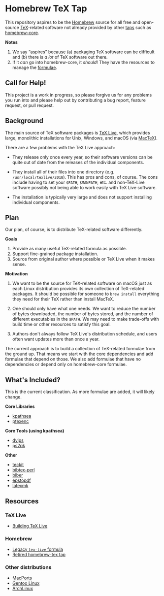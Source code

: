 # Homebrew TeX Tap

This repository aspires to be the [Homebrew] source for all free and open-source
[TeX]-related software not already provided by other [taps] such as
[homebrew-core].

[Homebrew]: https://brew.sh
[TeX]: https://en.wikipedia.org/wiki/TeX
[taps]: https://docs.brew.sh/Taps
[homebrew-core]: https://github.com/Homebrew/homebrew-core

**Notes**

1. We say “aspires” because (a) packaging TeX software can be difficult and (b)
   there is _a lot_ of TeX software out there.
2. If it _can_ go into homebrew-core, it _should_! They have the resources to
   manage the [formulae].

[formulae]: https://formulae.brew.sh/

## Call for Help!

This project is a work in progress, so please forgive us for any problems you
run into and please help out by contributing a bug report, feature request, or
pull request.

## Background

The main source of TeX software packages is [TeX Live], which provides large,
monolithic installations for Unix, Windows, and macOS (via [MacTeX]).

[TeX Live]: https://www.tug.org/texlive/
[MacTeX]: https://www.tug.org/mactex/

There are a few problems with the TeX Live approach:

* They release only once every year, so their software versions can be quite out
  of date from the releases of the individual components.

* They install all of their files into one directory (e.g.
  `/usr/local/texlive/2018`). This has pros and cons, of course. The cons
  include having to set your `$PATH`, `$MANPATH`, etc. and non-TeX-Live software
  possibly not being able to work easily with TeX Live software.

* The installation is typically very large and does not support installing
  individual components.

## Plan

Our plan, of course, is to distribute TeX-related software differently.

**Goals**

1. Provide as many useful TeX-related formula as possible.
2. Support fine-grained package installation.
3. Source from original author where possible or TeX Live when it makes sense.

**Motivation**

1. We want to be the source for TeX-related software on macOS just as each Linux
   distribution provides its own collection of TeX-related packages. It should
   be possible for someone to `brew install` everything they need for their TeX
   rather than install MacTeX.

2. One should only have what one needs. We want to reduce the number of bytes
   downloaded, the number of bytes stored, and the number of different
   executables in the `$PATH`. We may need to make trade-offs with build time or
   other resources to satisfy this goal.

3. Authors don't always follow TeX Live's distribution schedule, and users often
   want updates more than once a year.

The current approach is to build a collection of TeX-related formulae from the
ground up. That means we start with the core dependencies and add formulae that
depend on those. We also add formulae that have no dependencies or depend only
on homebrew-core formulae.

## What's Included?

This is the current classification. As more formulae are added, it will likely
change.

**Core Libraries**

* [kpathsea](./Formula/kpathsea.rb)
* [ptexenc](./Formula/ptexenc.rb)

**Core Tools (using kpathsea)**

* [dvips](./Formula/dvips.rb)
* [ps2pk](./Formula/ps2pk.rb)

**Other**

* [teckit](./Formula/teckit.rb)
* [bibtex-perl](./Formula/bibtex-perl.rb)
* [biber](./Formula/biber.rb)
* [epstopdf](./Formula/epstopdf.rb)
* [latexmk](./Formula/latexmk.rb)

## Resources

### TeX Live

* [Building TeX Live](https://www.tug.org/texlive/doc/tlbuild.html)

### Homebrew

* [Legacy `tex-live` formula](https://github.com/Homebrew/legacy-homebrew/blob/8c24aca1889b5f15ce9d60ce7671730cf50f3ba3/Library/Formula/tex-live.rb)
* [Retired homebrew-tex tap](https://github.com/Homebrew/homebrew-tex)

### Other distributions

* [MacPorts](https://github.com/macports/macports-ports/tree/master/tex)
* [Gentoo Linux](https://wiki.gentoo.org/wiki/TeX_Live)
* [ArchLinux](https://wiki.archlinux.org/index.php/TeX_Live)
